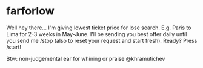 # farforlow
Well hey there...
I'm giving lowest ticket price for lose search.
E.g. Paris to Lima for 2-3 weeks in May-June.
I'll be sending you best offer daily until you send me /stop (also to reset your request and start fresh).
Ready? Press /start!

Btw: non-judgemental ear for whining or praise @khramutichev
